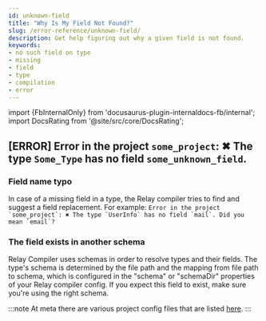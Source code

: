 ```yaml
---
id: unknown-field
title: "Why Is My Field Not Found?"
slug: /error-reference/unknown-field/
description: Get help figuring out why a given field is not found.
keywords:
- no such field on type
- missing
- field
- type
- compilation
- error
---
```


import {FbInternalOnly} from 'docusaurus-plugin-internaldocs-fb/internal';
import DocsRating from '@site/src/core/DocsRating';

## [ERROR] Error in the project `some_project`: ✖︎ The type `Some_Type` has no field `some_unknown_field`.

### Field name typo

In case of a missing field in a type, the Relay compiler tries to find and suggest a field replacement. For example: ```Error in the project `some_project`: ✖︎ The type `UserInfo` has no field `mail`. Did you mean `email`?```

<FbInternalOnly>

### The field exists in another schema

Relay Compiler uses schemas in order to resolve types and their fields. The type's schema is determined by the file path and the mapping from file path to schema, which is configured in the "schema" or "schemaDir" properties of your Relay compiler config. If you expect this field to exist, make sure you're using the right schema.

:::note
At meta there are various project config files that are listed [here](https://www.internalfb.com/intern/wiki/Relay-team/Rust_compiler_resources/#where-are-the-project-co).
:::

</FbInternalOnly>

<DocsRating />
